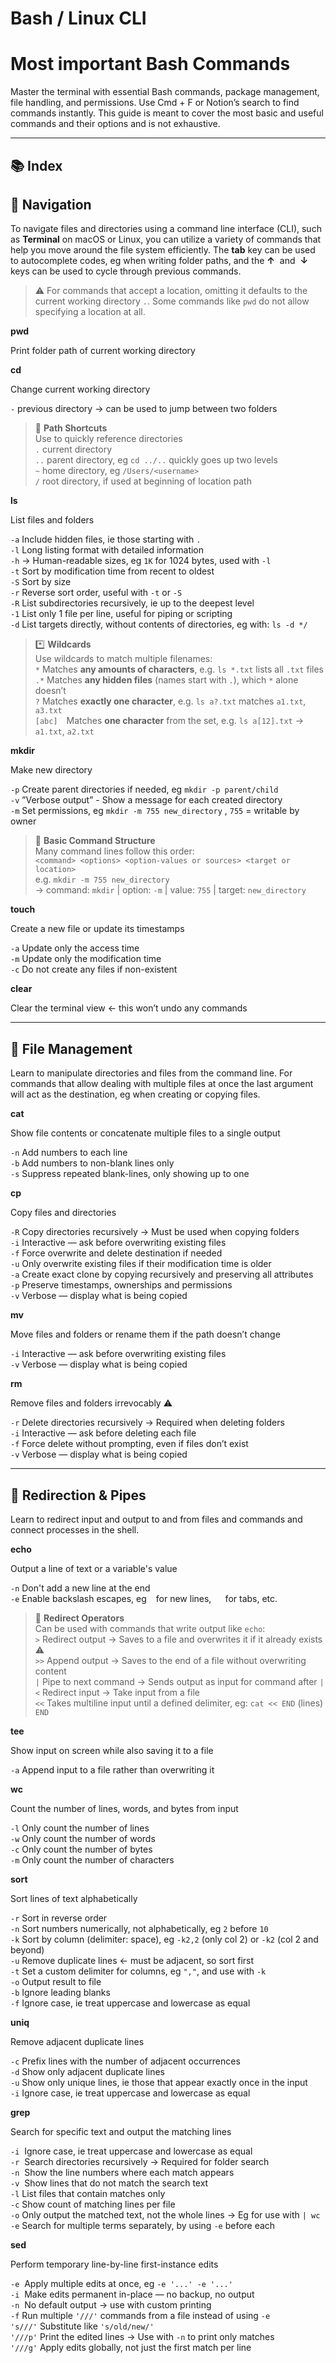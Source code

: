 # Bash / Linux CLI

# Most important Bash Commands

Master the terminal with essential Bash commands, package management, file handling, and permissions. Use Cmd + F or Notion’s search to find commands instantly. This guide is meant to cover the most basic and useful commands and their options and is not exhaustive.

---

## 📚 Index

## **📁 Navigation**

To navigate files and directories using a command line interface (CLI), such as **Terminal** on macOS or Linux, you can utilize a variety of commands that help you move around the file system efficiently. The  **tab**  key can be used to autocomplete codes, eg when writing folder paths, and the  **↑**  and  **↓**  keys can be used to cycle through previous commands.

> ⚠️ For commands that accept a location, omitting it defaults to the current working directory `.`. Some commands like `pwd` do not allow specifying a location at all.

**pwd**

Print folder path of current working directory

**cd**

Change current working directory

`-`		previous directory	→ can be used to jump between two folders

> 🔀 **Path Shortcuts**  
Use to quickly reference directories  
`.`		current directory  
`..`		parent directory, eg `cd ../..`  quickly goes up two levels  
`~`		home directory, eg `/Users/<username>`  
`/`		root directory, if used at beginning of location path

**ls**

List files and folders

`-a`		Include hidden files, ie those starting with `.`  
`-l`		Long listing format with detailed information  
`-h`		→ Human-readable sizes, eg `1K` for 1024 bytes, used with `-l`  
`-t`		Sort by modification time from recent to oldest  
`-S`		Sort by size  
`-r`		Reverse sort order, useful with `-t` or `-S`  
`-R`		List subdirectories recursively, ie up to the deepest level  
`-1`		List only 1 file per line, useful for piping or scripting  
`-d`		List targets directly, without contents of directories, eg with: `ls -d */`

> *️⃣ **Wildcards**  
Use wildcards to match multiple filenames:  
`*`		Matches **any amounts of characters**, e.g. `ls *.txt` lists all `.txt` files  
`.*`		Matches **any hidden files** (names start with `.`), which `*` alone doesn’t  
`?`		Matches **exactly one character**, e.g. `ls a?.txt` matches `a1.txt`, `a3.txt`  
`[abc]` Matches **one character** from the set, e.g. `ls a[12].txt` → `a1.txt`, `a2.txt`

**mkdir**

Make new directory

`-p`		Create parent directories if needed, eg `mkdir -p parent/child`  
`-v`		”Verbose output” - Show a message for each created directory  
`-m`		Set permissions, eg `mkdir -m 755 new_directory` , `755` = writable by owner

> 🧱 **Basic Command Structure**  
Many command lines follow this order:  
`<command> <options> <option-values or sources> <target or location>`  
e.g. `mkdir -m 755 new_directory`  
→ command: `mkdir` | option: `-m` | value: `755` | target: `new_directory`

**touch**

Create a new file or update its timestamps

`-a`		Update only the access time  
`-m`		Update only the modification time  
`-c`		Do not create any files if non-existent

**clear**

Clear the terminal view		← this won’t undo any commands

---

## 📄 **File Management**

Learn to manipulate directories and files from the command line. For commands that allow dealing with multiple files at once the last argument will act as the destination, eg when creating or copying files.

**cat**

Show file contents or concatenate multiple files to a single output

`-n` 		Add numbers to each line  
`-b` 		Add numbers to non-blank lines only  
`-s` 		Suppress repeated blank-lines, only showing up to one

**cp**

Copy files and directories

`-R` 		Copy directories recursively	→ Must be used when copying folders  
`-i`		Interactive — ask before overwriting existing files  
`-f`  	Force overwrite and delete destination if needed  
`-u` 		Only overwrite existing files if their modification time is older  
`-a` 		Create exact clone by copying recursively and preserving all attributes  
`-p` 		Preserve timestamps, ownerships and permissions  
`-v` 		Verbose — display what is being copied

**mv**

Move files and folders or rename them if the path doesn’t change

`-i`		Interactive — ask before overwriting existing files  
`-v` 		Verbose — display what is being copied

**rm**

Remove files and folders irrevocably ⚠️

`-r` 		Delete directories recursively	→ Required when deleting folders  
`-i`		Interactive — ask before deleting each file  
`-f` 		Force delete without prompting, even if files don’t exist  
`-v` 		Verbose — display what is being copied

---

## **🔁 Redirection & Pipes**

Learn to redirect input and output to and from files and commands and connect processes in the shell.

**echo**

Output a line of text or a variable's value

`-n`		Don't add a new line at the end  
`-e`		Enable backslash escapes, eg `
` for new lines, `	` for tabs, etc.

> 🔀 **Redirect Operators**  
Can be used with commands that write output like `echo`:  
`>`		Redirect output → Saves to a file and overwrites it if it already exists ⚠️  
`>>`		Append output → Saves to the end of a file without overwriting content  
`|`		Pipe to next command → Sends output as input for command after `|`  
`<`		Redirect input → Take input from a file  
`<<` 		Takes multiline input until a defined delimiter, eg: `cat << END` (lines) `END`

**tee**

Show input on screen while also saving it to a file

`-a`		Append input to a file rather than overwriting it

**wc**

Count the number of lines, words, and bytes from input

`-l`		Only count the number of lines  
`-w` 		Only count the number of words  
`-c` 		Only count the number of bytes  
`-m` 		Only count the number of characters

**sort**

Sort lines of text alphabetically

`-r`		Sort in reverse order  
`-n` 		Sort numbers numerically, not alphabetically, eg `2` before `10`  
`-k`		Sort by column (delimiter: space), eg `-k2,2` (only col 2) or `-k2` (col 2 and beyond)  
`-u`		Remove duplicate lines	← must be adjacent, so sort first  
`-t`		Set a custom delimiter for columns, eg `","`, and use with `-k`  
`-o`		Output result to file  
`-b`		Ignore leading blanks  
`-f`		Ignore case, ie treat uppercase and lowercase as equal

**uniq**

Remove adjacent duplicate lines

`-c`		Prefix lines with the number of adjacent occurrences  
`-d`		Show only adjacent duplicate lines  
`-u`		Show only unique lines, ie those that appear exactly once in the input  
`-i`		Ignore case, ie treat uppercase and lowercase as equal

**grep**

Search for specific text and output the matching lines

`-i` 		Ignore case, ie treat uppercase and lowercase as equal  
`-r` 		Search directories recursively	→ Required for folder search  
`-n` 		Show the line numbers where each match appears  
`-v` 		Show lines that do not match the search text  
`-l` 		List files that contain matches only  
`-c` 		Show count of matching lines per file  
`-o` 		Only output the matched text, not the whole lines → Eg for use with `| wc`  
`-e` 		Search for multiple terms separately, by using `-e` before each

**sed**

Perform temporary line-by-line first-instance edits

`-e` 		Apply multiple edits at once, eg `-e '...' -e '...'`  
`-i` 		Make edits permanent in-place — no backup, no output  
`-n` 		No default output → use with custom printing  
`-f` 		Run multiple `'///'` commands from a file instead of using `-e`  
`'s///'` 	Substitute like `'s/old/new/'`  
`'///p'` 	Print the edited lines → Use with `-n` to print only matches  
`'///g'` 	Apply edits globally, not just the first match per line
